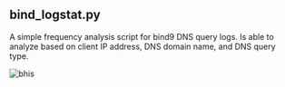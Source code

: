 ## bind_logstat.py

A simple frequency analysis script for bind9 DNS query logs.
Is able to analyze based on client IP address, DNS domain name,
and DNS query type.

![bhis](http://www.blackhillsinfosec.com/wp-content/uploads/2016/03/BHIS-logo-L.png)
